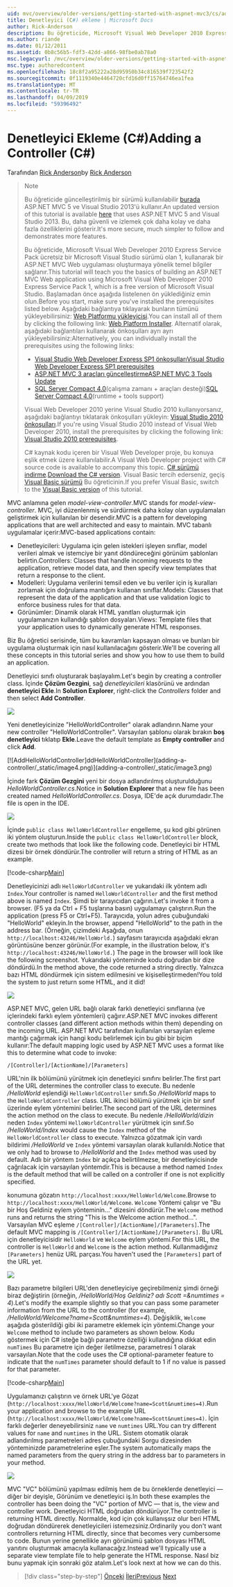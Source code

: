 ```yaml
---
uid: mvc/overview/older-versions/getting-started-with-aspnet-mvc3/cs/adding-a-controller
title: Denetleyici (C#) ekleme | Microsoft Docs
author: Rick-Anderson
description: Bu öğreticide, Microsoft Visual Web Developer 2010 Express Service Pack 1, hangi i kullanarak bir ASP.NET MVC Web uygulaması oluşturmaya yönelik temel bilgiler sağlanır...
ms.author: riande
ms.date: 01/12/2011
ms.assetid: 0b8c56b5-fdf3-42dd-a866-98fbe0ab78a0
msc.legacyurl: /mvc/overview/older-versions/getting-started-with-aspnet-mvc3/cs/adding-a-controller
msc.type: authoredcontent
ms.openlocfilehash: 18c8f2a95222a28d95950b34c816539f723542f2
ms.sourcegitcommit: 0f1119340e4464720cfd16d0ff15764746ea1fea
ms.translationtype: MT
ms.contentlocale: tr-TR
ms.lasthandoff: 04/09/2019
ms.locfileid: "59396492"
---
```

# <a name="adding-a-controller-c"></a><span data-ttu-id="b393c-103">Denetleyici Ekleme (C#)</span><span class="sxs-lookup"><span data-stu-id="b393c-103">Adding a Controller (C#)</span></span>

<span data-ttu-id="b393c-104">Tarafından [Rick Anderson]((https://twitter.com/RickAndMSFT))</span><span class="sxs-lookup"><span data-stu-id="b393c-104">by [Rick Anderson]((https://twitter.com/RickAndMSFT))</span></span>

> > [!NOTE]
> > <span data-ttu-id="b393c-105">Bu öğreticide güncelleştirilmiş bir sürümü kullanılabilir [burada](../../../getting-started/introduction/getting-started.md) ASP.NET MVC 5 ve Visual Studio 2013'ü kullanır.</span><span class="sxs-lookup"><span data-stu-id="b393c-105">An updated version of this tutorial is available [here](../../../getting-started/introduction/getting-started.md) that uses ASP.NET MVC 5 and Visual Studio 2013.</span></span> <span data-ttu-id="b393c-106">Bu, daha güvenli ve izlemek çok daha kolay ve daha fazla özelliklerini gösterir.</span><span class="sxs-lookup"><span data-stu-id="b393c-106">It's more secure, much simpler to follow and demonstrates more features.</span></span>
> 
> 
> <span data-ttu-id="b393c-107">Bu öğreticide, Microsoft Visual Web Developer 2010 Express Service Pack ücretsiz bir Microsoft Visual Studio sürümü olan 1, kullanarak bir ASP.NET MVC Web uygulaması oluşturmaya yönelik temel bilgiler sağlanır.</span><span class="sxs-lookup"><span data-stu-id="b393c-107">This tutorial will teach you the basics of building an ASP.NET MVC Web application using Microsoft Visual Web Developer 2010 Express Service Pack 1, which is a free version of Microsoft Visual Studio.</span></span> <span data-ttu-id="b393c-108">Başlamadan önce aşağıda listelenen ön yüklediğiniz emin olun.</span><span class="sxs-lookup"><span data-stu-id="b393c-108">Before you start, make sure you've installed the prerequisites listed below.</span></span> <span data-ttu-id="b393c-109">Aşağıdaki bağlantıya tıklayarak bunların tümünü yükleyebilirsiniz: [Web Platformu yükleyicisi](https://www.microsoft.com/web/gallery/install.aspx?appid=VWD2010SP1Pack).</span><span class="sxs-lookup"><span data-stu-id="b393c-109">You can install all of them by clicking the following link: [Web Platform Installer](https://www.microsoft.com/web/gallery/install.aspx?appid=VWD2010SP1Pack).</span></span> <span data-ttu-id="b393c-110">Alternatif olarak, aşağıdaki bağlantıları kullanarak önkoşulları ayrı ayrı yükleyebilirsiniz:</span><span class="sxs-lookup"><span data-stu-id="b393c-110">Alternatively, you can individually install the prerequisites using the following links:</span></span>
> 
> - [<span data-ttu-id="b393c-111">Visual Studio Web Developer Express SP1 önkoşulları</span><span class="sxs-lookup"><span data-stu-id="b393c-111">Visual Studio Web Developer Express SP1 prerequisites</span></span>](https://www.microsoft.com/web/gallery/install.aspx?appid=VWD2010SP1Pack)
> - [<span data-ttu-id="b393c-112">ASP.NET MVC 3 araçları güncelleştirme</span><span class="sxs-lookup"><span data-stu-id="b393c-112">ASP.NET MVC 3 Tools Update</span></span>](https://www.microsoft.com/web/gallery/install.aspx?appsxml=&amp;appid=MVC3)
> - <span data-ttu-id="b393c-113">[SQL Server Compact 4.0](https://www.microsoft.com/web/gallery/install.aspx?appid=SQLCE;SQLCEVSTools_4_0)(çalışma zamanı + araçları desteği)</span><span class="sxs-lookup"><span data-stu-id="b393c-113">[SQL Server Compact 4.0](https://www.microsoft.com/web/gallery/install.aspx?appid=SQLCE;SQLCEVSTools_4_0)(runtime + tools support)</span></span>
> 
> <span data-ttu-id="b393c-114">Visual Web Developer 2010 yerine Visual Studio 2010 kullanıyorsanız, aşağıdaki bağlantıyı tıklatarak önkoşulları yükleyin: [Visual Studio 2010 önkoşulları](https://www.microsoft.com/web/gallery/install.aspx?appsxml=&amp;appid=VS2010SP1Pack).</span><span class="sxs-lookup"><span data-stu-id="b393c-114">If you're using Visual Studio 2010 instead of Visual Web Developer 2010, install the prerequisites by clicking the following link: [Visual Studio 2010 prerequisites](https://www.microsoft.com/web/gallery/install.aspx?appsxml=&amp;appid=VS2010SP1Pack).</span></span>
> 
> <span data-ttu-id="b393c-115">C# kaynak kodu içeren bir Visual Web Developer proje, bu konuya eşlik etmek üzere kullanılabilir.</span><span class="sxs-lookup"><span data-stu-id="b393c-115">A Visual Web Developer project with C# source code is available to accompany this topic.</span></span> <span data-ttu-id="b393c-116">[C# sürümü indirme](https://code.msdn.microsoft.com/Introduction-to-MVC-3-10d1b098).</span><span class="sxs-lookup"><span data-stu-id="b393c-116">[Download the C# version](https://code.msdn.microsoft.com/Introduction-to-MVC-3-10d1b098).</span></span> <span data-ttu-id="b393c-117">Visual Basic tercih ederseniz, geçiş [Visual Basic sürümü](../vb/intro-to-aspnet-mvc-3.md) Bu öğreticinin.</span><span class="sxs-lookup"><span data-stu-id="b393c-117">If you prefer Visual Basic, switch to the [Visual Basic version](../vb/intro-to-aspnet-mvc-3.md) of this tutorial.</span></span>


<span data-ttu-id="b393c-118">MVC anlamına gelen *model-view-controller*.</span><span class="sxs-lookup"><span data-stu-id="b393c-118">MVC stands for *model-view-controller*.</span></span> <span data-ttu-id="b393c-119">MVC, iyi düzenlenmiş ve sürdürmek daha kolay olan uygulamaları geliştirmek için kullanılan bir desendir.</span><span class="sxs-lookup"><span data-stu-id="b393c-119">MVC is a pattern for developing applications that are well architected and easy to maintain.</span></span> <span data-ttu-id="b393c-120">MVC tabanlı uygulamalar içerir:</span><span class="sxs-lookup"><span data-stu-id="b393c-120">MVC-based applications contain:</span></span>

- <span data-ttu-id="b393c-121">Denetleyicileri: Uygulama için gelen istekleri işleyen sınıflar, model verileri almak ve istemciye bir yanıt döndüreceğini görünüm şablonları belirtin.</span><span class="sxs-lookup"><span data-stu-id="b393c-121">Controllers: Classes that handle incoming requests to the application, retrieve model data, and then specify view templates that return a response to the client.</span></span>
- <span data-ttu-id="b393c-122">Modelleri: Uygulama verilerini temsil eden ve bu veriler için iş kuralları zorlamak için doğrulama mantığını kullanan sınıflar.</span><span class="sxs-lookup"><span data-stu-id="b393c-122">Models: Classes that represent the data of the application and that use validation logic to enforce business rules for that data.</span></span>
- <span data-ttu-id="b393c-123">Görünümler: Dinamik olarak HTML yanıtları oluşturmak için uygulamanızın kullandığı şablon dosyaları.</span><span class="sxs-lookup"><span data-stu-id="b393c-123">Views: Template files that your application uses to dynamically generate HTML responses.</span></span>

<span data-ttu-id="b393c-124">Biz Bu öğretici serisinde, tüm bu kavramları kapsayan olması ve bunları bir uygulama oluşturmak için nasıl kullanılacağını gösterir.</span><span class="sxs-lookup"><span data-stu-id="b393c-124">We'll be covering all these concepts in this tutorial series and show you how to use them to build an application.</span></span>

<span data-ttu-id="b393c-125">Denetleyici sınıfı oluşturarak başlayalım.</span><span class="sxs-lookup"><span data-stu-id="b393c-125">Let's begin by creating a controller class.</span></span> <span data-ttu-id="b393c-126">İçinde **Çözüm Gezgini**, sağ *denetleyicileri* klasörünü ve ardından **denetleyici Ekle**.</span><span class="sxs-lookup"><span data-stu-id="b393c-126">In **Solution Explorer**, right-click the *Controllers* folder and then select **Add Controller**.</span></span>

[![](adding-a-controller/_static/image2.png)](adding-a-controller/_static/image1.png)

<span data-ttu-id="b393c-127">Yeni denetleyicinize "HelloWorldController" olarak adlandırın.</span><span class="sxs-lookup"><span data-stu-id="b393c-127">Name your new controller "HelloWorldController".</span></span> <span data-ttu-id="b393c-128">Varsayılan şablonu olarak bırakın **boş denetleyici** tıklatıp **Ekle**.</span><span class="sxs-lookup"><span data-stu-id="b393c-128">Leave the default template as **Empty controller** and click **Add**.</span></span>

[![A<span data-ttu-id="b393c-129">ddHelloWorldController]</span><span class="sxs-lookup"><span data-stu-id="b393c-129">ddHelloWorldController]</span></span>(adding-a-controller/_static/image4.png)](adding-a-controller/_static/image3.png)

<span data-ttu-id="b393c-130">İçinde fark **Çözüm Gezgini** yeni bir dosya adlandırılmış oluşturulduğunu *HelloWorldController.cs*.</span><span class="sxs-lookup"><span data-stu-id="b393c-130">Notice in **Solution Explorer** that a new file has been created named *HelloWorldController.cs*.</span></span> <span data-ttu-id="b393c-131">Dosya, IDE'de açık durumdadır.</span><span class="sxs-lookup"><span data-stu-id="b393c-131">The file is open in the IDE.</span></span>

![](adding-a-controller/_static/image5.png)

<span data-ttu-id="b393c-132">İçinde `public class HelloWorldController` engelleme, şu kod gibi görünen iki yöntem oluşturun.</span><span class="sxs-lookup"><span data-stu-id="b393c-132">Inside the `public class HelloWorldController` block, create two methods that look like the following code.</span></span> <span data-ttu-id="b393c-133">Denetleyici bir HTML dizesi bir örnek döndürür.</span><span class="sxs-lookup"><span data-stu-id="b393c-133">The controller will return a string of HTML as an example.</span></span>

[!code-csharp[Main](adding-a-controller/samples/sample1.cs)]

<span data-ttu-id="b393c-134">Denetleyicinizi adlı `HelloWorldController` ve yukarıdaki ilk yöntem adlı `Index`.</span><span class="sxs-lookup"><span data-stu-id="b393c-134">Your controller is named `HelloWorldController` and the first method above is named `Index`.</span></span> <span data-ttu-id="b393c-135">Şimdi bir tarayıcıdan çağırın.</span><span class="sxs-lookup"><span data-stu-id="b393c-135">Let's invoke it from a browser.</span></span> <span data-ttu-id="b393c-136">(F5 ya da Ctrl + F5 tuşlarına basın) uygulamayı çalıştırın.</span><span class="sxs-lookup"><span data-stu-id="b393c-136">Run the application (press F5 or Ctrl+F5).</span></span> <span data-ttu-id="b393c-137">Tarayıcıda, yolun adres çubuğundaki "HelloWorld" ekleyin.</span><span class="sxs-lookup"><span data-stu-id="b393c-137">In the browser, append "HelloWorld" to the path in the address bar.</span></span> <span data-ttu-id="b393c-138">(Örneğin, çizimdeki Aşağıda, onun `http://localhost:43246/HelloWorld.`) sayfasını tarayıcıda aşağıdaki ekran görüntüsüne benzer görünür.</span><span class="sxs-lookup"><span data-stu-id="b393c-138">(For example, in the illustration below, it's `http://localhost:43246/HelloWorld.`) The page in the browser will look like the following screenshot.</span></span> <span data-ttu-id="b393c-139">Yukarıdaki yönteminde kodu doğrudan bir dize döndürdü.</span><span class="sxs-lookup"><span data-stu-id="b393c-139">In the method above, the code returned a string directly.</span></span> <span data-ttu-id="b393c-140">Yalnızca bazı HTML döndürmek için sistem edilmesini ve kişiselleştirmeden!</span><span class="sxs-lookup"><span data-stu-id="b393c-140">You told the system to just return some HTML, and it did!</span></span>

![](adding-a-controller/_static/image6.png)

<span data-ttu-id="b393c-141">ASP.NET MVC, gelen URL bağlı olarak farklı denetleyici sınıflarına (ve içlerindeki farklı eylem yöntemleri) çağırır.</span><span class="sxs-lookup"><span data-stu-id="b393c-141">ASP.NET MVC invokes different controller classes (and different action methods within them) depending on the incoming URL.</span></span> <span data-ttu-id="b393c-142">ASP.NET MVC tarafından kullanılan varsayılan eşleme mantığı çağırmak için hangi kodu belirlemek için bu gibi bir biçim kullanır:</span><span class="sxs-lookup"><span data-stu-id="b393c-142">The default mapping logic used by ASP.NET MVC uses a format like this to determine what code to invoke:</span></span>

`/[Controller]/[ActionName]/[Parameters]`

<span data-ttu-id="b393c-143">URL'nin ilk bölümünü yürütmek için denetleyici sınıfını belirler.</span><span class="sxs-lookup"><span data-stu-id="b393c-143">The first part of the URL determines the controller class to execute.</span></span> <span data-ttu-id="b393c-144">Bu nedenle */HelloWorld* eşlendiği `HelloWorldController` sınıfı.</span><span class="sxs-lookup"><span data-stu-id="b393c-144">So */HelloWorld* maps to the `HelloWorldController` class.</span></span> <span data-ttu-id="b393c-145">URL ikinci bölümü yürütmek için bir sınıf üzerinde eylem yöntemini belirler.</span><span class="sxs-lookup"><span data-stu-id="b393c-145">The second part of the URL determines the action method on the class to execute.</span></span> <span data-ttu-id="b393c-146">Bu nedenle */HelloWorld/dizin* neden `Index` yöntemi `HelloWorldController` yürütmek için sınıf.</span><span class="sxs-lookup"><span data-stu-id="b393c-146">So */HelloWorld/Index* would cause the `Index` method of the `HelloWorldController` class to execute.</span></span> <span data-ttu-id="b393c-147">Yalnızca gözatmak için vardı bildirimi */HelloWorld* ve `Index` yöntemi varsayılan olarak kullanıldı.</span><span class="sxs-lookup"><span data-stu-id="b393c-147">Notice that we only had to browse to */HelloWorld* and the `Index` method was used by default.</span></span> <span data-ttu-id="b393c-148">Adlı bir yöntem `Index` bir açıkça belirtilmezse, bir denetleyicisinde çağrılacak için varsayılan yöntemdir.</span><span class="sxs-lookup"><span data-stu-id="b393c-148">This is because a method named `Index` is the default method that will be called on a controller if one is not explicitly specified.</span></span>

<span data-ttu-id="b393c-149">konumuna gözatın `http://localhost:xxxx/HelloWorld/Welcome`.</span><span class="sxs-lookup"><span data-stu-id="b393c-149">Browse to `http://localhost:xxxx/HelloWorld/Welcome`.</span></span> <span data-ttu-id="b393c-150">`Welcome` Yöntemi çalışır ve "Bu bir Hoş Geldiniz eylem yönteminin..." dizesini döndürür.</span><span class="sxs-lookup"><span data-stu-id="b393c-150">The `Welcome` method runs and returns the string "This is the Welcome action method...".</span></span> <span data-ttu-id="b393c-151">Varsayılan MVC eşleme `/[Controller]/[ActionName]/[Parameters]`.</span><span class="sxs-lookup"><span data-stu-id="b393c-151">The default MVC mapping is `/[Controller]/[ActionName]/[Parameters]`.</span></span> <span data-ttu-id="b393c-152">Bu URL için denetleyicisidir `HelloWorld` ve `Welcome` eylem yöntemi.</span><span class="sxs-lookup"><span data-stu-id="b393c-152">For this URL, the controller is `HelloWorld` and `Welcome` is the action method.</span></span> <span data-ttu-id="b393c-153">Kullanmadığınız `[Parameters]` henüz URL parçası.</span><span class="sxs-lookup"><span data-stu-id="b393c-153">You haven't used the `[Parameters]` part of the URL yet.</span></span>

![](adding-a-controller/_static/image7.png)

<span data-ttu-id="b393c-154">Bazı parametre bilgileri URL'den denetleyiciye geçirebilmeniz şimdi örneği biraz değiştirin (örneğin, */HelloWorld/Hoş Geldiniz? adı Scott =&amp;numtimes = 4*).</span><span class="sxs-lookup"><span data-stu-id="b393c-154">Let's modify the example slightly so that you can pass some parameter information from the URL to the controller (for example, */HelloWorld/Welcome?name=Scott&amp;numtimes=4*).</span></span> <span data-ttu-id="b393c-155">Değişiklik, `Welcome` aşağıda gösterildiği gibi iki parametre eklemek için yöntemi.</span><span class="sxs-lookup"><span data-stu-id="b393c-155">Change your `Welcome` method to include two parameters as shown below.</span></span> <span data-ttu-id="b393c-156">Kodu göstermek için C# isteğe bağlı parametre özelliği kullandığına dikkat edin `numTimes` Bu parametre için değer iletilmezse, parametresi 1 olarak varsayılan.</span><span class="sxs-lookup"><span data-stu-id="b393c-156">Note that the code uses the C# optional-parameter feature to indicate that the `numTimes` parameter should default to 1 if no value is passed for that parameter.</span></span>

[!code-csharp[Main](adding-a-controller/samples/sample2.cs)]

<span data-ttu-id="b393c-157">Uygulamanızı çalıştırın ve örnek URL'ye Gözat (`http://localhost:xxxx/HelloWorld/Welcome?name=Scott&numtimes=4)`.</span><span class="sxs-lookup"><span data-stu-id="b393c-157">Run your application and browse to the example URL (`http://localhost:xxxx/HelloWorld/Welcome?name=Scott&numtimes=4)`.</span></span> <span data-ttu-id="b393c-158">İçin farklı değerler deneyebilirsiniz `name` ve `numtimes` URL.</span><span class="sxs-lookup"><span data-stu-id="b393c-158">You can try different values for `name` and `numtimes` in the URL.</span></span> <span data-ttu-id="b393c-159">Sistem otomatik olarak adlandırılmış parametreleri adres çubuğundaki Sorgu dizesinden yönteminizde parametrelerine eşler.</span><span class="sxs-lookup"><span data-stu-id="b393c-159">The system automatically maps the named parameters from the query string in the address bar to parameters in your method.</span></span>

![](adding-a-controller/_static/image8.png)

<span data-ttu-id="b393c-160">MVC "VC" bölümünü yapılması edilmiş hem de bu örneklerde denetleyici — diğer bir deyişle, Görünüm ve denetleyici iş.</span><span class="sxs-lookup"><span data-stu-id="b393c-160">In both these examples the controller has been doing the "VC" portion of MVC — that is, the view and controller work.</span></span> <span data-ttu-id="b393c-161">Denetleyici HTML doğrudan döndürüyor.</span><span class="sxs-lookup"><span data-stu-id="b393c-161">The controller is returning HTML directly.</span></span> <span data-ttu-id="b393c-162">Normalde, kod için çok kullanışsız olur beri HTML doğrudan döndürerek denetleyicileri istemezsiniz.</span><span class="sxs-lookup"><span data-stu-id="b393c-162">Ordinarily you don't want controllers returning HTML directly, since that becomes very cumbersome to code.</span></span> <span data-ttu-id="b393c-163">Bunun yerine genellikle ayrı görünümü şablon dosyası HTML yanıtını oluşturmak amacıyla kullanacağız.</span><span class="sxs-lookup"><span data-stu-id="b393c-163">Instead we'll typically use a separate view template file to help generate the HTML response.</span></span> <span data-ttu-id="b393c-164">Nasıl biz bunu yapmak için sonraki göz atalım.</span><span class="sxs-lookup"><span data-stu-id="b393c-164">Let's look next at how we can do this.</span></span>

> [!div class="step-by-step"]
> <span data-ttu-id="b393c-165">[Önceki](intro-to-aspnet-mvc-3.md)
> [İleri](adding-a-view.md)</span><span class="sxs-lookup"><span data-stu-id="b393c-165">[Previous](intro-to-aspnet-mvc-3.md)
[Next](adding-a-view.md)</span></span>
